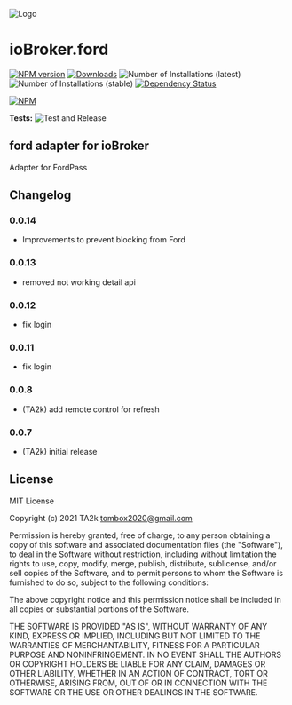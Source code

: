 ![Logo](admin/ford.png)
# ioBroker.ford

[![NPM version](https://img.shields.io/npm/v/iobroker.ford.svg)](https://www.npmjs.com/package/iobroker.ford)
[![Downloads](https://img.shields.io/npm/dm/iobroker.ford.svg)](https://www.npmjs.com/package/iobroker.ford)
![Number of Installations (latest)](https://iobroker.live/badges/ford-installed.svg)
![Number of Installations (stable)](https://iobroker.live/badges/ford-stable.svg)
[![Dependency Status](https://img.shields.io/david/TA2k/iobroker.ford.svg)](https://david-dm.org/TA2k/iobroker.ford)

[![NPM](https://nodei.co/npm/iobroker.ford.png?downloads=true)](https://nodei.co/npm/iobroker.ford/)

**Tests:** ![Test and Release](https://github.com/TA2k/ioBroker.ford/workflows/Test%20and%20Release/badge.svg)

## ford adapter for ioBroker

Adapter for FordPass

## Changelog

### 0.0.14
* Improvements to prevent blocking from Ford
### 0.0.13
* removed not working detail api
### 0.0.12
* fix login
### 0.0.11
* fix login
### 0.0.8
* (TA2k) add remote control for refresh
### 0.0.7
* (TA2k) initial release

## License
MIT License

Copyright (c) 2021 TA2k <tombox2020@gmail.com>

Permission is hereby granted, free of charge, to any person obtaining a copy
of this software and associated documentation files (the "Software"), to deal
in the Software without restriction, including without limitation the rights
to use, copy, modify, merge, publish, distribute, sublicense, and/or sell
copies of the Software, and to permit persons to whom the Software is
furnished to do so, subject to the following conditions:

The above copyright notice and this permission notice shall be included in all
copies or substantial portions of the Software.

THE SOFTWARE IS PROVIDED "AS IS", WITHOUT WARRANTY OF ANY KIND, EXPRESS OR
IMPLIED, INCLUDING BUT NOT LIMITED TO THE WARRANTIES OF MERCHANTABILITY,
FITNESS FOR A PARTICULAR PURPOSE AND NONINFRINGEMENT. IN NO EVENT SHALL THE
AUTHORS OR COPYRIGHT HOLDERS BE LIABLE FOR ANY CLAIM, DAMAGES OR OTHER
LIABILITY, WHETHER IN AN ACTION OF CONTRACT, TORT OR OTHERWISE, ARISING FROM,
OUT OF OR IN CONNECTION WITH THE SOFTWARE OR THE USE OR OTHER DEALINGS IN THE
SOFTWARE.